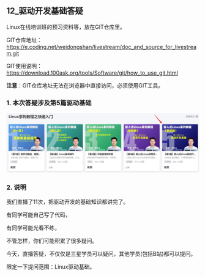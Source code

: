 ## 12_驱动开发基础答疑

Linux在线培训班的预习资料等，放在GIT仓库里。

GIT仓库地址：https://e.coding.net/weidongshan/livestream/doc_and_source_for_livestream.git

GIT使用说明：https://download.100ask.org/tools/Software/git/how_to_use_git.html

**注意**：GIT仓库地址无法在浏览器中直接访问，必须使用GIT工具。



### 1. 本次答疑涉及第5篇驱动基础

![image-20211119234511274](pic/07_device_tree/01_driver_video.png)





### 2. 说明

我们直播了11次，把驱动开发的基础知识都讲完了。

有同学可能自己写了代码，

有同学可能光看不练，

不管怎样，你们可能积累了很多疑问。

今天，直播答疑，不仅仅是三星学员可以疑问，其他学员(包括B站)都可以提问。

限定一下提问范围：Linux驱动基础。

